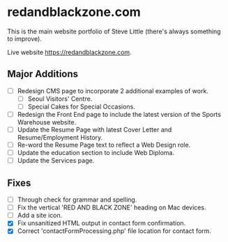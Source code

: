 # redandblackzone.com

This is the main website portfolio of Steve Little (there's always something to improve).

Live website https://redandblackzone.com.

## Major Additions

- [ ] Redesign CMS page to incorporate 2 additional examples of work.
    - [ ] Seoul Visitors' Centre.
    - [ ] Special Cakes for Special Occasions.
- [ ] Redesign the Front End page to include the latest version of the Sports Warehouse website.
- [ ] Update the Resume Page with latest Cover Letter and Resume/Employment History.
- [ ] Re-word the Resume Page text to reflect a Web Design role.
- [ ] Update the education section to include Web Diploma.
- [ ] Update the Services page.

## Fixes

- [ ] Through check for grammar and spelling.
- [ ] Fix the vertical 'RED AND BLACK ZONE' heading on Mac devices.
- [ ] Add a site icon.
- [x] Fix unsanitized HTML output in contact form confirmation.
- [x] Correct 'contactFormProcessing.php' file location for contact form.
